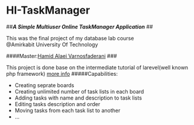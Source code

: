 # HI-TaskManager #
##_**A Simple Multiuser Online TaskManager Application**_ ##

   This was the final project of my database lab course  
   @Amirkabit University Of Technology


####Master:[Hamid Alaei Varnosfaderani](https://github.com/halaei) ###



This project is done base on the intermediate tutorial of larevel(well known php framework)     [more info](https://laravel.com/docs/5.2/quickstart-intermediate)
#####Capabilities:
 * Creating seprate boards  
 * Creating unlimited number of task lists in each board
 * Adding tasks with name and description to task lists
 * Editing tasks description and order
 * Moving tasks from each task list to another
 * ...